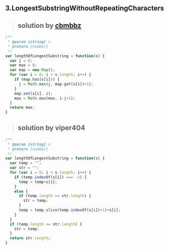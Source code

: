 ## 3.LongestSubstringWithoutRepeatingCharacters
> ## solution by [cbmbbz](https://discuss.leetcode.com/topic/8232/11-line-simple-java-solution-o-n-with-explanation)

```javascript
/**
 * @param {string} s
 * @return {number}
 */
var lengthOfLongestSubstring = function(s) {
  var j = 0;
  var max = 0;
  var map = new Map();
  for (var i = 0; i < s.length; i++) {
    if (map.has(s[i])) {
      j = Math.max(j, map.get(s[i])+1);
    }
    map.set(s[i], i);
    max = Math.max(max, i-j+1);
  }
  return max;
}
```
> ## solution by viper404

```javascript
/**
 * @param {string} s
 * @return {number}
 */
var lengthOfLongestSubstring = function(s) {
  var temp = "";
  var str = "";
  for (var i = 0; i < s.length; i++) {
    if (temp.indexOf(s[i]) === -1) {
      temp = temp+s[i];
    }
    else {
      if (temp.length >= str.length) {
        str = temp;
      }
      temp = temp.slice(temp.indexOf(s[i])+1)+s[i];
    }
  }
  if (temp.length >= str.length) {
    str = temp;
  }
  return str.length;
}
```
